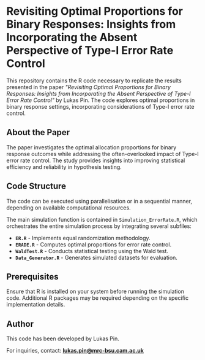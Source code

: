 # Revisiting Optimal Proportions for Binary Responses: Insights from Incorporating the Absent Perspective of Type-I Error Rate Control

This repository contains the R code necessary to replicate the results presented in the paper *"Revisiting Optimal Proportions for Binary Responses: Insights from Incorporating the Absent Perspective of Type-I Error Rate Control"* by Lukas Pin. The code explores optimal proportions in binary response settings, incorporating considerations of Type-I error rate control.

## About the Paper

The paper investigates the optimal allocation proportions for binary response outcomes while addressing the often-overlooked impact of Type-I error rate control. The study provides insights into improving statistical efficiency and reliability in hypothesis testing.

## Code Structure

The code can be executed using parallelisation or in a sequential manner, depending on available computational resources.

The main simulation function is contained in `Simulation_ErrorRate.R`, which orchestrates the entire simulation process by integrating several subfiles:

- **`ER.R`** - Implements equal randomization methodology.
- **`ERADE.R`** - Computes optimal proportions for error rate control.
- **`WaldTest.R`** - Conducts statistical testing using the Wald test.
- **`Data_Generator.R`** - Generates simulated datasets for evaluation.

## Prerequisites

Ensure that R is installed on your system before running the simulation code. Additional R packages may be required depending on the specific implementation details.

## Author

This code has been developed by Lukas Pin.

For inquiries, contact: **lukas.pin@mrc-bsu.cam.ac.uk**

